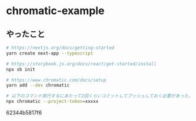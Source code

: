 # chromatic-example

## やったこと

```sh
# https://nextjs.org/docs/getting-started
yarn create next-app --typescript

# https://storybook.js.org/docs/react/get-started/install
npx sb init

# https://www.chromatic.com/docs/setup
yarn add --dev chromatic

# 以下のコマンド実行するにあたって2回くらいコミットしてプッシュしておく必要があった。謎。
npx chromatic --project-token=xxxxx
```

62344b5817f6
